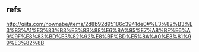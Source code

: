 ## refs
http://qiita.com/nownabe/items/2d8b92d95186c3941de0#%E3%82%B3%E3%83%A1%E3%83%B3%E3%83%88%E6%8A%95%E7%A8%BF%E6%A9%9F%E8%83%BD%E3%82%92%E8%BF%BD%E5%8A%A0%E3%81%99%E3%82%8B

